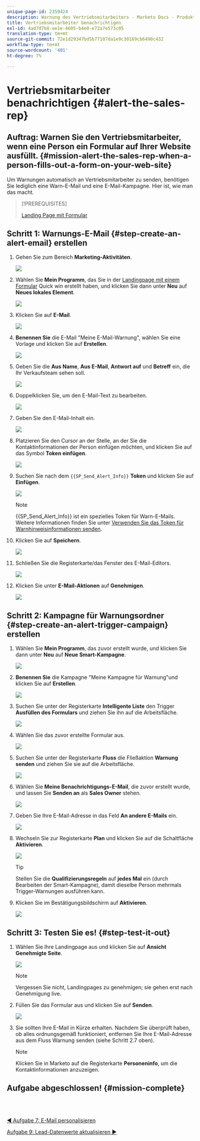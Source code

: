 ```yaml
---
unique-page-id: 2359424
description: Warnung des Vertriebsmitarbeiters - Marketo Docs - Produktdokumentation
title: Vertriebsmitarbeiter benachrichtigen
exl-id: 4ad7d7b8-ee1e-4605-b4e0-e72a7e573c05
translation-type: tm+mt
source-git-commit: 72e1d29347bd5b77107da1e9c30169cb6490c432
workflow-type: tm+mt
source-wordcount: '401'
ht-degree: 7%

---
```


# Vertriebsmitarbeiter benachrichtigen {#alert-the-sales-rep}

## Auftrag: Warnen Sie den Vertriebsmitarbeiter, wenn eine Person ein Formular auf Ihrer Website ausfüllt. {#mission-alert-the-sales-rep-when-a-person-fills-out-a-form-on-your-web-site}

Um Warnungen automatisch an Vertriebsmitarbeiter zu senden, benötigen Sie lediglich eine Warn-E-Mail und eine E-Mail-Kampagne. Hier ist, wie man das macht.

>[!PREREQUISITES]
>
>[Landing Page mit Formular](/help/marketo/getting-started/quick-wins/landing-page-with-a-form.md)

## Schritt 1: Warnungs-E-Mail {#step-create-an-alert-email} erstellen

1. Gehen Sie zum Bereich **Marketing-Aktivitäten**.

   ![](assets/one-5.png)

1. Wählen Sie **Mein Programm**, das Sie in der [Landingpage mit einem Formular](/help/marketo/getting-started/quick-wins/landing-page-with-a-form.md) Quick win erstellt haben, und klicken Sie dann unter **Neu** auf **Neues lokales Element**.

   ![](assets/two-6.png)

1. Klicken Sie auf **E-Mail**.

   ![](assets/three-5.png)

1. **Benennen Sie** die E-Mail &quot;Meine E-Mail-Warnung&quot;, wählen Sie eine Vorlage und klicken Sie auf  **Erstellen**.

   ![](assets/four-4.png)

1. Geben Sie die **Aus Name**, **Aus E-Mail**, **Antwort auf** und **Betreff** ein, die Ihr Verkaufsteam sehen soll.

   ![](assets/five-5.png)

1. Doppelklicken Sie, um den E-Mail-Text zu bearbeiten.

   ![](assets/six-5.png)

1. Geben Sie den E-Mail-Inhalt ein.

   ![](assets/seven-6.png)

1. Platzieren Sie den Cursor an der Stelle, an der Sie die Kontaktinformationen der Person einfügen möchten, und klicken Sie auf das Symbol **Token einfügen**.

   ![](assets/eight-4.png)

1. Suchen Sie nach dem `{{SP_Send_Alert_Info}}` **Token** und klicken Sie auf **Einfügen**.

   ![](assets/image2014-9-24-13-3a10-3a0.png)

   >[!NOTE]
   >
   >{{SP_Send_Alert_Info}} ist ein spezielles Token für Warn-E-Mails. Weitere Informationen finden Sie unter [Verwenden Sie das Token für Warnhinweisinformationen senden](/help/marketo/product-docs/email-marketing/general/using-tokens/use-the-send-alert-info-token.md).

1. Klicken Sie auf **Speichern**.

   ![](assets/ten-5.png)

1. Schließen Sie die Registerkarte/das Fenster des E-Mail-Editors.

   ![](assets/eleven-5.png)

1. Klicken Sie unter **E-Mail-Aktionen** auf **Genehmigen**.

   ![](assets/twelve-4.png)

## Schritt 2: Kampagne für Warnungsordner {#step-create-an-alert-trigger-campaign} erstellen

1. Wählen Sie **Mein Programm**, das zuvor erstellt wurde, und klicken Sie dann unter **Neu** auf **Neue Smart-Kampagne**.

   ![](assets/image2014-9-24-13-3a14-3a17.png)

1. **Benennen Sie** die Kampagne &quot;Meine Kampagne für Warnung&quot;und klicken Sie auf  **Erstellen**.

   ![](assets/image2014-9-24-13-3a14-3a28.png)

1. Suchen Sie unter der Registerkarte **Intelligente Liste** den Trigger **Ausfüllen des Formulars** und ziehen Sie ihn auf die Arbeitsfläche.

   ![](assets/image2014-9-24-13-3a14-3a43.png)

1. Wählen Sie das zuvor erstellte Formular aus.

   ![](assets/image2014-9-24-13-3a14-3a58.png)

1. Suchen Sie unter der Registerkarte **Fluss** die Fließaktion **Warnung senden** und ziehen Sie sie auf die Arbeitsfläche.

   ![](assets/image2014-9-24-13-3a15-3a10.png)

1. Wählen Sie **Meine Benachrichtigungs-E-Mail**, die zuvor erstellt wurde, und lassen Sie **Senden an** als **Sales Owner** stehen.

   ![](assets/eighteen-1.png)

1. Geben Sie Ihre E-Mail-Adresse in das Feld **An andere E-Mails** ein.

   ![](assets/nineteen-2.png)

1. Wechseln Sie zur Registerkarte **Plan** und klicken Sie auf die Schaltfläche **Aktivieren**.

   ![](assets/twenty-2.png)

   >[!TIP]
   >
   >Stellen Sie die **Qualifizierungsregeln** auf **jedes Mal** ein (durch Bearbeiten der Smart-Kampagne), damit dieselbe Person mehrmals Trigger-Warnungen ausführen kann.

1. Klicken Sie im Bestätigungsbildschirm auf **Aktivieren**.

   ![](assets/twenty-one-1.png)

## Schritt 3: Testen Sie es! {#step-test-it-out}

1. Wählen Sie Ihre Landingpage aus und klicken Sie auf **Ansicht Genehmigte Seite**.

   ![](assets/image2014-9-24-13-3a17-3a8.png)

   >[!NOTE]
   >
   >Vergessen Sie nicht, Landingpages zu genehmigen; sie gehen erst nach Genehmigung live.

1. Füllen Sie das Formular aus und klicken Sie auf **Senden**.

   ![](assets/image2014-9-24-13-3a17-3a41.png)

1. Sie sollten Ihre E-Mail in Kürze erhalten. Nachdem Sie überprüft haben, ob alles ordnungsgemäß funktioniert, entfernen Sie Ihre E-Mail-Adresse aus dem Fluss Warnung senden (siehe Schritt 2.7 oben).

   >[!NOTE]
   >
   >Klicken Sie in Marketo auf die Registerkarte **Personeninfo**, um die Kontaktinformationen anzuzeigen.

## Aufgabe abgeschlossen! {#mission-complete}

<br> 

[◄ Aufgabe 7: E-Mail personalisieren](personalize-an-email.md)

[Aufgabe 9: Lead-Datenwerte aktualisieren ►](update-person-data.md)

